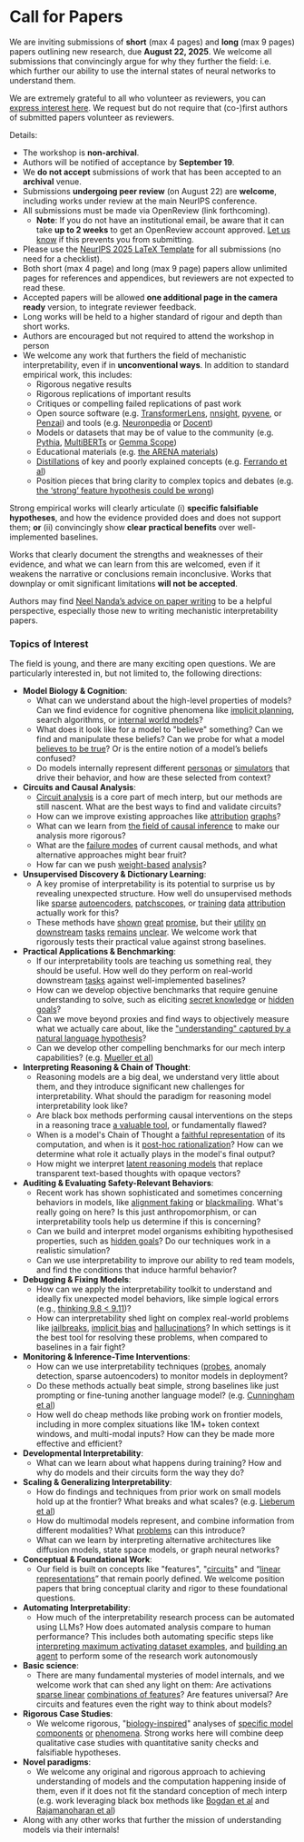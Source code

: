 # Call for Papers
We are inviting submissions of **short** (max 4 pages) and **long** (max 9 pages) papers outlining new research, due **August 22, 2025**. We welcome all submissions that convincingly argue for why they further the field: i.e. which further our ability to use the internal states of neural networks to understand them. 

We are extremely grateful to all who volunteer as reviewers, you can [express interest here](https://www.google.com/url?q=https://docs.google.com/forms/d/e/1FAIpQLSdiw1SJllzoTz_nqzDTzTOGb9DV3W_truQyh-WvYj_QGIi7Mg/viewform?usp%3Ddialog&sa=D&source=editors&ust=1754075404431293&usg=AOvVaw31OA-e0psLtyMqDSE3DacC). We request but do not require that (co-)first authors of submitted papers volunteer as reviewers. 

Details: 
* The workshop is **non-archival**.
* Authors will be notified of acceptance by **September 19**.
* We **do not accept** submissions of work that has been accepted to an **archival** venue.
* Submissions **undergoing peer review** (on August 22) are **welcome**, including works under review at the main NeurIPS conference.
* All submissions must be made via OpenReview (link forthcoming).
  * **Note**: If you do not have an institutional email, be aware that it can take **up to 2 weeks** to get an OpenReview account approved. [Let us know](mailto:neurips2025@mechinterpworkshop.com) if this prevents you from submitting.
* Please use the [NeurIPS 2025 LaTeX Template](https://www.google.com/url?q=https://media.neurips.cc/Conferences/NeurIPS2025/Styles.zip&sa=D&source=editors&ust=1754075404433248&usg=AOvVaw1DPuAALXftDKbWNyPV_o9h) for all submissions (no need for a checklist).
* Both short (max 4 page) and long (max 9 page) papers allow unlimited pages for references and appendices, but reviewers are not expected to read these.
* Accepted papers will be allowed **one additional page in the camera ready** version, to integrate reviewer feedback.
* Long works will be held to a higher standard of rigour and depth than short works.
* Authors are encouraged but not required to attend the workshop in person
* We welcome any work that furthers the field of mechanistic interpretability, even if in **unconventional ways**. In addition to standard empirical work, this includes:
  * Rigorous negative results
  * Rigorous replications of important results
  * Critiques or compelling failed replications of past work
  * Open source software (e.g. [TransformerLens](https://www.google.com/url?q=https://github.com/neelnanda-io/TransformerLens&sa=D&source=editors&ust=1754075404434896&usg=AOvVaw01-soLnyOdLApENmh4HU3B), [nnsight](https://www.google.com/url?q=https://github.com/ndif-team/nnsight&sa=D&source=editors&ust=1754075404435020&usg=AOvVaw0kKHbmTEhcH4IX7W3Dkl4E), [pyvene](https://www.google.com/url?q=https://github.com/stanfordnlp/pyvene/tree/main/pyvene/models/mlp&sa=D&source=editors&ust=1754075404435132&usg=AOvVaw1i8M8KIxHJ4MbHCBFX3cG3), or [Penzai](https://www.google.com/url?q=https://github.com/google-deepmind/penzai&sa=D&source=editors&ust=1754075404435248&usg=AOvVaw2Q8lkPuKWW6pgH0fzjOvXk)) and tools (e.g. [Neuronpedia](https://www.google.com/url?q=http://neuronpedia.org&sa=D&source=editors&ust=1754075404435428&usg=AOvVaw2GX6kUSN6GRXQpb9tos1Le) or [Docent](https://www.google.com/url?q=https://transluce.org/introducing-docent&sa=D&source=editors&ust=1754075404435561&usg=AOvVaw0pNtTjBecf5Miku_FGQC0S))
  * Models or datasets that may be of value to the community (e.g. [Pythia](https://www.google.com/url?q=https://arxiv.org/abs/2304.01373&sa=D&source=editors&ust=1754075404435896&usg=AOvVaw1SbOk58d38sSX07D17kijQ), [MultiBERTs](https://www.google.com/url?q=https://arxiv.org/abs/2106.16163&sa=D&source=editors&ust=1754075404436069&usg=AOvVaw3Jyz9blZl_xYfYQxYIC7YE) or [Gemma Scope](https://www.google.com/url?q=https://arxiv.org/abs/2408.05147&sa=D&source=editors&ust=1754075404436200&usg=AOvVaw0-4rEe2i5dPIQwPcnIqw13))
  * Educational materials (e.g. [the ARENA materials](https://www.google.com/url?q=https://arena3-chapter1-transformer-interp.streamlit.app/&sa=D&source=editors&ust=1754075404436441&usg=AOvVaw3KDgx__0qLm_PPtiwk2q_Q))
  * [Distillations](https://www.google.com/url?q=https://distill.pub/2017/research-debt/&sa=D&source=editors&ust=1754075404436610&usg=AOvVaw0mFlQQqOmTwnq2eyYk_D2H) of key and poorly explained concepts (e.g. [Ferrando et al](https://www.google.com/url?q=https://arxiv.org/abs/2405.00208&sa=D&source=editors&ust=1754075404436821&usg=AOvVaw2i3n6ouQCRtqMmzUOToTUa))
  * Position pieces that bring clarity to complex topics and debates (e.g. [the ‘strong’ feature hypothesis could be wrong](https://www.google.com/url?q=https://www.alignmentforum.org/posts/tojtPCCRpKLSHBdpn/the-strong-feature-hypothesis-could-be-wrong&sa=D&source=editors&ust=1754075404437169&usg=AOvVaw0lMP40sSAz34Wc9zG04uhA))

Strong empirical works will clearly articulate (i) **specific falsifiable hypotheses**, and how the evidence provided does and does not support them; **or** (ii) convincingly show **clear practical benefits** over well-implemented baselines. 

Works that clearly document the strengths and weaknesses of their evidence, and what we can learn from this are welcomed, even if it weakens the narrative or conclusions remain inconclusive. Works that downplay or omit significant limitations **will not be accepted**. 

Authors may find [Neel Nanda’s advice on paper writing](https://www.google.com/url?q=https://www.alignmentforum.org/posts/eJGptPbbFPZGLpjsp/highly-opinionated-advice-on-how-to-write-ml-papers&sa=D&source=editors&ust=1754075404438523&usg=AOvVaw18TqBYkfyKqKFnLE3ac-TB) to be a helpful perspective, especially those new to writing mechanistic interpretability papers. 
### Topics of Interest
The field is young, and there are many exciting open questions. We are particularly interested in, but not limited to, the following directions: 
* **Model Biology & Cognition**:
  * What can we understand about the high-level properties of models? Can we find evidence for cognitive phenomena like [implicit planning](https://www.google.com/url?q=https://transformer-circuits.pub/2025/attribution-graphs/biology.html%23dives-poems&sa=D&source=editors&ust=1754075404439472&usg=AOvVaw1BcH7zjXf7QMBx8TjiMZ2Y), search algorithms, or [internal world models](https://www.google.com/url?q=https://arxiv.org/abs/2210.13382&sa=D&source=editors&ust=1754075404439624&usg=AOvVaw0d3Bxd9Zx-m8sNjtnGiby6)?
  * What does it look like for a model to "believe" something? Can we find and manipulate these beliefs? Can we probe for what a model [believes to be true](https://www.google.com/url?q=https://arxiv.org/abs/2310.06824&sa=D&source=editors&ust=1754075404439954&usg=AOvVaw2EnrSLrYH705RTKJPK1hrg)? Or is the entire notion of a model’s beliefs confused?
  * Do models internally represent different [personas](https://www.google.com/url?q=https://arxiv.org/abs/2406.12094&sa=D&source=editors&ust=1754075404440202&usg=AOvVaw1arXX-MNmsdKucRTABd9hT) or [simulators](https://www.google.com/url?q=https://www.nature.com/articles/s41586-023-06647-8&sa=D&source=editors&ust=1754075404440306&usg=AOvVaw2k0e1Dm-LsUB7Aq_pqfpQ_) that drive their behavior, and how are these selected from context?
* **Circuits and Causal Analysis**:
  * [Circuit analysis](https://www.google.com/url?q=https://distill.pub/2020/circuits/zoom-in/&sa=D&source=editors&ust=1754075404440636&usg=AOvVaw3fldmPb8GF3Qd9IzGwBdYE) is a core part of mech interp, but our methods are still nascent. What are the best ways to find and validate circuits?
  * How can we improve existing approaches like [attribution](https://www.google.com/url?q=https://arxiv.org/abs/2406.11944&sa=D&source=editors&ust=1754075404440999&usg=AOvVaw2WJ2wUbSRNUSq4Frc459lo) [graphs](https://www.google.com/url?q=https://transformer-circuits.pub/2025/attribution-graphs/methods.html&sa=D&source=editors&ust=1754075404441110&usg=AOvVaw1VP5TWECkC_9XFJ9-8dJIw)?
  * What can we learn from [the field of causal inference](https://www.google.com/url?q=https://arxiv.org/abs/2407.04690&sa=D&source=editors&ust=1754075404441291&usg=AOvVaw2LDDV8x7nZa7qAPY_EeQaw) to make our analysis more rigorous?
  * What are the [failure modes](https://www.google.com/url?q=https://arxiv.org/abs/2307.15771&sa=D&source=editors&ust=1754075404441495&usg=AOvVaw0RmMRURnc81XAVQept0wlg) of current causal methods, and what alternative approaches might bear fruit?
  * How far can we push [weight-based](https://www.google.com/url?q=https://arxiv.org/abs/2301.05217&sa=D&source=editors&ust=1754075404441772&usg=AOvVaw1zHQ7ihuEGAyTihhsJco8o) [analysis](https://www.google.com/url?q=https://arxiv.org/abs/2410.08417&sa=D&source=editors&ust=1754075404441864&usg=AOvVaw1nmuONeJCURr5DCwC2KMF4)?
* **Unsupervised Discovery & Dictionary Learning**:
  * A key promise of interpretability is its potential to surprise us by revealing unexpected structure. How well do unsupervised methods like [sparse](https://www.google.com/url?q=https://arxiv.org/abs/2103.15949&sa=D&source=editors&ust=1754075404442371&usg=AOvVaw2LixxcsBfonQX4n2Mvi95R) [autoencoders](https://www.google.com/url?q=https://transformer-circuits.pub/2023/monosemantic-features&sa=D&source=editors&ust=1754075404442554&usg=AOvVaw0V8tFSMEM80TMWwFUgw8lP), [patch](https://www.google.com/url?q=https://arxiv.org/abs/2401.06102&sa=D&source=editors&ust=1754075404442641&usg=AOvVaw2a6R8cHUIepMCjmZFUseGu)[scopes](https://www.google.com/url?q=https://arxiv.org/abs/2403.10949v2&sa=D&source=editors&ust=1754075404442710&usg=AOvVaw2OyM3NWBkUazQ4Y3STq60J), or [training](https://www.google.com/url?q=https://proceedings.mlr.press/v70/koh17a?ref%3Dhttps://githubhelp.com&sa=D&source=editors&ust=1754075404442829&usg=AOvVaw2Y3vj73BtSy1FP0ondBFby) [data](https://www.google.com/url?q=https://arxiv.org/abs/2308.03296&sa=D&source=editors&ust=1754075404442910&usg=AOvVaw28R_ZkuxAiCuu0EOu0rViz) [attribution](https://www.google.com/url?q=https://arxiv.org/abs/2205.11482&sa=D&source=editors&ust=1754075404443032&usg=AOvVaw2AdoSM2MmSx3Vva47Z1N7v) actually work for this?
  * These methods have [shown](https://www.google.com/url?q=https://transformer-circuits.pub/2024/scaling-monosemanticity/index.html&sa=D&source=editors&ust=1754075404443298&usg=AOvVaw1sKnzKNXo8YWkaXeON0l0W) [great](https://www.google.com/url?q=https://transformer-circuits.pub/2025/attribution-graphs/biology.html&sa=D&source=editors&ust=1754075404443409&usg=AOvVaw1mZd3Y2s5K0eDvuFhjkUsR) [promise](https://www.google.com/url?q=https://arxiv.org/abs/2503.10965&sa=D&source=editors&ust=1754075404443491&usg=AOvVaw0DX4zE1h9LEzzvahO0IAtL), but their [utility](https://www.google.com/url?q=https://arxiv.org/abs/2502.16681&sa=D&source=editors&ust=1754075404443588&usg=AOvVaw0WVdE1W-bwu4FCJP_vZwoi) [on](https://www.google.com/url?q=https://www.tilderesearch.com/blog/sieve&sa=D&source=editors&ust=1754075404443670&usg=AOvVaw2F_vdRXSMyPg3x9dET1kPy) [downstream](https://www.google.com/url?q=https://arxiv.org/abs/2501.17148&sa=D&source=editors&ust=1754075404443760&usg=AOvVaw1pD0CpMvJdG4YX_dZDyl4-) [tasks](https://www.google.com/url?q=https://transformer-circuits.pub/2024/features-as-classifiers/index.html&sa=D&source=editors&ust=1754075404443880&usg=AOvVaw1vOdbtt4cVGZU3gydb4pKE) [remains](https://www.google.com/url?q=https://arxiv.org/abs/2502.04382&sa=D&source=editors&ust=1754075404443963&usg=AOvVaw2H_stu0Lf_HRnDU1vbvvoG) [unclear](https://www.google.com/url?q=https://www.alignmentforum.org/posts/4uXCAJNuPKtKBsi28/negative-results-for-saes-on-downstream-tasks&sa=D&source=editors&ust=1754075404444096&usg=AOvVaw3PyzdK_ZTUBBgTpNM1RcIw). We welcome work that rigorously tests their practical value against strong baselines.
* **Practical Applications & Benchmarking**:
  * If our interpretability tools are teaching us something real, they should be useful. How well do they perform on real-world downstream [tasks](https://www.google.com/url?q=https://www.lesswrong.com/posts/wGRnzCFcowRCrpX4Y/downstream-applications-as-validation-of-interpretability&sa=D&source=editors&ust=1754075404444734&usg=AOvVaw3tZEPYgyMH4846qkuNwcqj) against well-implemented baselines?
  * How can we develop objective benchmarks that require genuine understanding to solve, such as eliciting [secret knowledge](https://www.google.com/url?q=https://arxiv.org/abs/2505.14352&sa=D&source=editors&ust=1754075404445054&usg=AOvVaw2ZzW2VXXjTuJATGTZAXXpl) or [hidden goals](https://www.google.com/url?q=https://arxiv.org/abs/2503.10965&sa=D&source=editors&ust=1754075404445146&usg=AOvVaw0gxYVBatxoi0hYF_GUjwF9)?
  * Can we move beyond proxies and find ways to objectively measure what we actually care about, like the ["understanding" captured by a natural language hypothesis](https://www.google.com/url?q=https://arxiv.org/abs/2502.04382&sa=D&source=editors&ust=1754075404445523&usg=AOvVaw09vg4gWyv_B4S4m9YgPQBe)?
  * Can we develop other compelling benchmarks for our mech interp capabilities? (e.g. [Mueller et al](https://www.google.com/url?q=https://arxiv.org/abs/2504.13151&sa=D&source=editors&ust=1754075404445854&usg=AOvVaw1zBHBe2JpJIkWKKF_gPgZE))
* **Interpreting Reasoning & Chain of Thought**:
  * Reasoning models are a big deal, we understand very little about them, and they introduce significant new challenges for interpretability. What should the paradigm for reasoning model interpretability look like?
  * Are black box methods performing causal interventions on the steps in a reasoning trace [a valuable tool](https://www.google.com/url?q=https://arxiv.org/abs/2506.19143&sa=D&source=editors&ust=1754075404446571&usg=AOvVaw3KciaoFUzHwnTKdEvIazER), or fundamentally flawed?
  * When is a model's Chain of Thought a [faithful representation](https://www.google.com/url?q=https://arxiv.org/abs/2305.04388&sa=D&source=editors&ust=1754075404446803&usg=AOvVaw1VLT-msucX_9w38CfN6c1K) of its computation, and when is it [post-hoc rationalization](https://www.google.com/url?q=https://arxiv.org/abs/2503.08679&sa=D&source=editors&ust=1754075404446964&usg=AOvVaw3SHi1uVvqXfkiHZqujwa4n)? How can we determine what role it actually plays in the model's final output?
  * How might we interpret [latent reasoning models](https://www.google.com/url?q=https://arxiv.org/abs/2412.06769&sa=D&source=editors&ust=1754075404447320&usg=AOvVaw0sTGPH6m5rlYUQHacUYoXD) that replace transparent text-based thoughts with opaque vectors?
* **Auditing & Evaluating Safety-Relevant Behaviors**:
  * Recent work has shown sophisticated and sometimes concerning behaviors in models, like [alignment faking](https://www.google.com/url?q=https://arxiv.org/abs/2412.14093&sa=D&source=editors&ust=1754075404447820&usg=AOvVaw17Yl9QJ_Jm6TKBHqv_uJdS) or [blackmailing](https://www.google.com/url?q=https://www.anthropic.com/research/agentic-misalignment&sa=D&source=editors&ust=1754075404447943&usg=AOvVaw399dzm2wWBYIaVbU113NNx). What's really going on here? Is this just anthropomorphism, or can interpretability tools help us determine if this is concerning?
  * Can we build and interpret model organisms exhibiting hypothesised properties, such as [hidden goals](https://www.google.com/url?q=https://arxiv.org/abs/2503.10965&sa=D&source=editors&ust=1754075404448376&usg=AOvVaw1-Kz7DWqJg290XljPv7WZc)? Do our techniques work in a realistic simulation?
  * Can we use interpretability to improve our ability to red team models, and find the conditions that induce harmful behavior?
* **Debugging & Fixing Models**:
  * How can we apply the interpretability toolkit to understand and ideally fix unexpected model behaviors, like simple logical errors (e.g., [thinking 9.8 < 9.11](https://www.google.com/url?q=https://transluce.org/observability-interface&sa=D&source=editors&ust=1754075404449087&usg=AOvVaw0BXPjEU01s4LO_zPePREXs))?
  * How can interpretability shed light on complex real-world problems like [jailbreaks](https://www.google.com/url?q=https://transformer-circuits.pub/2025/attribution-graphs/biology.html%23dives-jailbreak&sa=D&source=editors&ust=1754075404449351&usg=AOvVaw1_T3rVbcxbKzarBM-9LvGY), [implicit bias](https://www.google.com/url?q=https://arxiv.org/abs/2506.10922&sa=D&source=editors&ust=1754075404449446&usg=AOvVaw0lnh9FVuRx5FIkPQHD18QO) and [hallucinations](https://www.google.com/url?q=https://arxiv.org/abs/2411.14257&sa=D&source=editors&ust=1754075404449545&usg=AOvVaw0roECBbtCS7NnOXwKuQ5ST)? In which settings is it the best tool for resolving these problems, when compared to baselines in a fair fight?
* **Monitoring & Inference-Time Interventions**:
  * How can we use interpretability techniques ([probes](https://www.google.com/url?q=https://arxiv.org/abs/2102.12452&sa=D&source=editors&ust=1754075404450006&usg=AOvVaw1W5UWxQVXPFSeazffAFMUr), anomaly detection, sparse autoencoders) to monitor models in deployment?
  * Do these methods actually beat simple, strong baselines like just prompting or fine-tuning another language model? (e.g. [Cunningham et al](https://www.google.com/url?q=https://alignment.anthropic.com/2025/cheap-monitors/&sa=D&source=editors&ust=1754075404450405&usg=AOvVaw3Z1xD3OGB7NESL0OgFTiRJ))
  * How well do cheap methods like probing work on frontier models, including in more complex situations like 1M+ token context windows, and multi-modal inputs? How can they be made more effective and efficient?
* **Developmental Interpretability**:
  * What can we learn about what happens during training? How and why do models and their circuits form the way they do?
* **Scaling & Generalizing Interpretability**:
  * How do findings and techniques from prior work on small models hold up at the frontier? What breaks and what scales? (e.g. [Lieberum et al](https://www.google.com/url?q=https://arxiv.org/abs/2307.09458&sa=D&source=editors&ust=1754075404451479&usg=AOvVaw00TjNnEV_kLtGhX3Z9Sb3h))
  * How do multimodal models represent, and combine information from different modalities? What [problems](https://www.google.com/url?q=https://openreview.net/pdf?id%3DVUhRdZp8ke&sa=D&source=editors&ust=1754075404451752&usg=AOvVaw3Akm5Dk0--bTEUI8O3HXmj) can this introduce?
  * What can we learn by interpreting alternative architectures like diffusion models, state space models, or graph neural networks?
* **Conceptual & Foundational Work**:
  * Our field is built on concepts like "features", "[circuits](https://www.google.com/url?q=https://distill.pub/2020/circuits/zoom-in/&sa=D&source=editors&ust=1754075404452314&usg=AOvVaw0LpPRaD5iPzEfp6BHx3H88)" and “[linear representations](https://www.google.com/url?q=https://transformer-circuits.pub/2024/july-update/index.html%23linear-representations&sa=D&source=editors&ust=1754075404452471&usg=AOvVaw1dQd7-e94BgsivT13-eVfA)” that remain poorly defined. We welcome position papers that bring conceptual clarity and rigor to these foundational questions.
* **Automating Interpretability**:
  * How much of the interpretability research process can be automated using LLMs? How does automated analysis compare to human performance? This includes both automating specific steps like [interpreting maximum activating dataset examples](https://www.google.com/url?q=https://openaipublic.blob.core.windows.net/neuron-explainer/paper/index.html&sa=D&source=editors&ust=1754075404453229&usg=AOvVaw3HywuVb8jcSiQKPbWjl2VM), and [building an agent](https://www.google.com/url?q=https://arxiv.org/abs/2404.14394&sa=D&source=editors&ust=1754075404453336&usg=AOvVaw2g3988O3By-6i4crWCCbQ5) to perform some of the research work autonomously
* **Basic science**:
  * There are many fundamental mysteries of model internals, and we welcome work that can shed any light on them: Are activations [sparse linear](https://www.google.com/url?q=https://arxiv.org/abs/1601.03764&sa=D&source=editors&ust=1754075404453831&usg=AOvVaw20JLJLpHADq6uh_vvYl6qU) [combinations of features](https://www.google.com/url?q=https://transformer-circuits.pub/2022/toy_model/index.html&sa=D&source=editors&ust=1754075404453981&usg=AOvVaw1PEWfLGdGESi4_xHCJ9Hau)? Are features universal? Are circuits and features even the right way to think about models?
* **Rigorous Case Studies**:
  * We welcome rigorous, "[biology-inspired](https://www.google.com/url?q=https://distill.pub/2020/circuits/curve-circuits/&sa=D&source=editors&ust=1754075404454444&usg=AOvVaw2nRTFtwK-iBDZQgkT95cPm)" analyses of [specific model](https://www.google.com/url?q=https://arxiv.org/abs/2310.04625&sa=D&source=editors&ust=1754075404454565&usg=AOvVaw26K2esJtMC6YF2AkbKxt2n) [components](https://www.google.com/url?q=https://transformer-circuits.pub/2024/scaling-monosemanticity/index.html&sa=D&source=editors&ust=1754075404454709&usg=AOvVaw0POykZHcv_9y87pkRhyT4Q) [or](https://www.google.com/url?q=https://arxiv.org/abs/2305.01610&sa=D&source=editors&ust=1754075404454823&usg=AOvVaw2ZsY6hhRW12jyGXmgKpGM1) [phenomena](https://www.google.com/url?q=https://arxiv.org/abs/2306.09346&sa=D&source=editors&ust=1754075404454943&usg=AOvVaw2DOG3EsyyTERBFH9YXXbQo). Strong works here will combine deep qualitative case studies with quantitative sanity checks and falsifiable hypotheses.
* **Novel paradigms**:
  * We welcome any original and rigorous approach to achieving understanding of models and the computation happening inside of them, even if it does not fit the standard conception of mech interp (e.g. work leveraging black box methods like [Bogdan et al](https://www.google.com/url?q=https://arxiv.org/abs/2506.19143&sa=D&source=editors&ust=1754075404455628&usg=AOvVaw0iowwefGVKyHNs5X8h4rHQ) and [Rajamanoharan et al](https://www.google.com/url?q=https://www.alignmentforum.org/posts/wnzkjSmrgWZaBa2aC/self-preservation-or-instruction-ambiguity-examining-the&sa=D&source=editors&ust=1754075404455815&usg=AOvVaw2DzWlelVFPzN_2UQkjBu6E))
* Along with any other works that further the mission of understanding models via their internals!